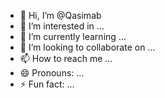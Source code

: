 - 👋 Hi, I’m @Qasimab
- 👀 I’m interested in ...
- 🌱 I’m currently learning ...
- 💞️ I’m looking to collaborate on ...
- 📫 How to reach me ...
- 😄 Pronouns: ...
- ⚡ Fun fact: ...

<!---
Qasimab/Qasimab is a ✨ special ✨ repository because its `README.md` (this file) appears on your GitHub profile.
You can click the Preview link to take a look at your changes.
--->
